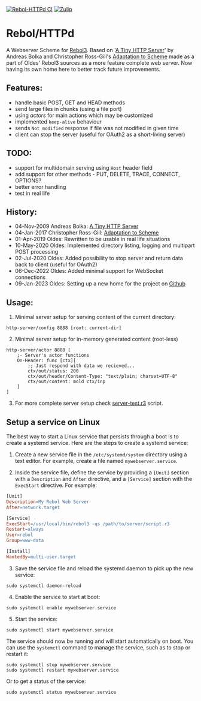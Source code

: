 [![Rebol-HTTPd CI](https://github.com/Oldes/Rebol-HTTPd/actions/workflows/main.yml/badge.svg)](https://github.com/Oldes/Rebol-HTTPd/actions/workflows/main.yml)
[![Zulip](https://img.shields.io/badge/zulip-join_chat-brightgreen.svg)](https://rebol.zulipchat.com/#narrow/stream/371632-Rebol.2FHTTPd)

# Rebol/HTTPd

A Webserver Scheme for [Rebol3](https://github.com/Oldes/Rebol3).
Based on '[A Tiny HTTP Server](https://github.com/earl/rebol3/blob/master/scripts/shttpd.r)' by Andreas Bolka and Christopher Ross-Gill's [Adaptation to Scheme](https://gist.github.com/rgchris/73510e7d643eb0a6b9fa69b849cd9880) made as a part of Oldes' Rebol3 sources as a more feature complete web server. Now having its own home here to better track future improvements.

## Features:

 * handle basic POST, GET and HEAD methods
 * send large files in chunks (using a file port)
 * using _actors_ for main actions which may be customized
 * implemented `keep-alive` behaviour
 * sends `Not modified` response if file was not modified in given time
 * client can stop the server (useful for OAuth2 as a short-living server)

## TODO:

 * support for multidomain serving using `Host` header field
 * add support for other methods - PUT, DELETE, TRACE, CONNECT, OPTIONS?
 * better error handling
 * test in real life

## History:
 * 04-Nov-2009 Andreas Bolka: [A Tiny HTTP Server](https://github.com/earl/rebol3/blob/master/scripts/shttpd.r) 
 * 04-Jan-2017 Christopher Ross-Gill: [Adaptation to Scheme](https://gist.github.com/rgchris/73510e7d643eb0a6b9fa69b849cd9880)
 * 01-Apr-2019 Oldes: Rewritten to be usable in real life situations
 * 10-May-2020 Oldes: Implemented directory listing, logging and multipart POST processing
 * 02-Jul-2020 Oldes: Added possibility to stop server and return data back to client (useful for OAuth2)
 * 06-Dec-2022 Oldes: Added minimal support for WebSocket connections
 * 09-Jan-2023 Oldes: Setting up a new home for the project on [Github](https://github.com/Oldes/Rebol-HTTPd)

## Usage:

1. Minimal server setup for serving content of the current directory:
```rebol
http-server/config 8888 [root: current-dir]
```

2. Minimal server setup for in-memory generated content (root-less)
```rebol
http-server/actor 8888 [
    ;- Server's actor functions                                                                  
    On-Header: func [ctx][
        ;; Just respond with data we recieved... 
        ctx/out/status: 200
        ctx/out/header/Content-Type: "text/plain; charset=UTF-8"
        ctx/out/content: mold ctx/inp
    ]
]
```

3. For more complete server setup check [server-test.r3](https://github.com/Oldes/Rebol-HTTPd/blob/master/server-test.r3) script.

## Setup a service on Linux

The best way to start a Linux service that persists through a boot is to create a systemd service. Here are the steps to create a systemd service:

1. Create a new service file in the `/etc/systemd/system` directory using a text editor. For example, create a file named `mywebserver.service`.

2. Inside the service file, define the service by providing a `[Unit]` section with a `Description` and `After` directive, and a `[Service]` section with the `ExecStart` directive. For example:
```makefile
[Unit]
Description=My Rebol Web Server
After=network.target

[Service]
ExecStart=/usr/local/bin/rebol3 -qs /path/to/server/script.r3
Restart=always
User=rebol
Group=www-data

[Install]
WantedBy=multi-user.target
```

3. Save the service file and reload the systemd daemon to pick up the new service:
```
sudo systemctl daemon-reload
```

4. Enable the service to start at boot:
```
sudo systemctl enable mywebserver.service
```

5. Start the service:
```
sudo systemctl start mywebserver.service
```

The service should now be running and will start automatically on boot. You can use the `systemctl` command to manage the service, such as to stop or restart it:
```
sudo systemctl stop mywebserver.service
sudo systemctl restart mywebserver.service
```
Or to get a status of the service:
```
sudo systemctl status mywebserver.service
```

